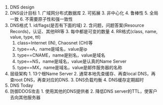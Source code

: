 1. DNS design
  1. DNS设计目标
    1. 广域网分布式数据库
    2. 可拓展
    3. 非中心化
    4. 鲁棒性
    5. 全局一致
    6. 不需要原子性和强一致性
  2. DNS格式
    1. id/flags(是否有下面的域)
    2. 含问题，问题答案(Resource Records)，认证、其他RR等
    3. 每中都是可变的数量
    4. RR格式(class, name, value, type, ttl)
      1. class=Internet (IN), Chaosnet (CH)等
      2. type==A，name是域名，value是ip
      3. type==CNAME，name是别名，value是域名
      4. type==NS，name是域名，value是认真的Name Server
      5. type==MX，name是域名，value是邮件服务器的名称
  3. 层级架构
    1. 13个根Name Server
    2. 通常本地先查缓存、再查local DNS，再查root DNS，再查对应的DNS.
    3. DNS负载均衡
    4. DNS缓存定期超时
2. DNS Today
  1. 防御DDOS攻击
    1. 使用其他的DNS提供者
    2. 降低DNS server的TTL，使客户去向其他服务器